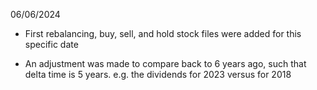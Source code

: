 06/06/2024

- First rebalancing, buy, sell, and hold stock files were added for this specific date

- An adjustment was made to compare back to 6 years ago, such that delta time is 5 years. e.g. the dividends for 2023 versus for 2018